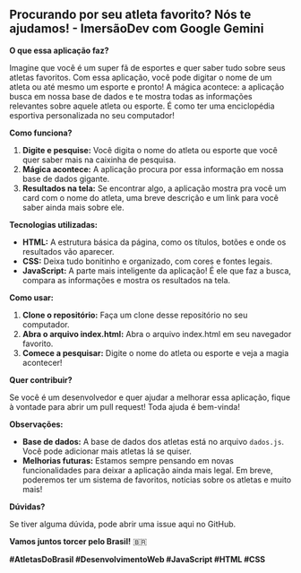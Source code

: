## **Procurando por seu atleta favorito? Nós te ajudamos! - ImersãoDev com Google Gemini** 

**O que essa aplicação faz?**

Imagine que você é um super fã de esportes e quer saber tudo sobre seus atletas favoritos. Com essa aplicação, você pode digitar o nome de um atleta ou até mesmo um esporte e pronto! A mágica acontece: a aplicação busca em nossa base de dados e te mostra todas as informações relevantes sobre aquele atleta ou esporte. É como ter uma enciclopédia esportiva personalizada no seu computador!

**Como funciona?**

1. **Digite e pesquise:** Você digita o nome do atleta ou esporte que você quer saber mais na caixinha de pesquisa.
2. **Mágica acontece:** A aplicação procura por essa informação em nossa base de dados gigante.
3. **Resultados na tela:** Se encontrar algo, a aplicação mostra pra você um card com o nome do atleta, uma breve descrição e um link para você saber ainda mais sobre ele.

**Tecnologias utilizadas:**

* **HTML:** A estrutura básica da página, como os títulos, botões e onde os resultados vão aparecer.
* **CSS:** Deixa tudo bonitinho e organizado, com cores e fontes legais.
* **JavaScript:** A parte mais inteligente da aplicação! É ele que faz a busca, compara as informações e mostra os resultados na tela.

**Como usar:**

1. **Clone o repositório:** Faça um clone desse repositório no seu computador.
2. **Abra o arquivo index.html:** Abra o arquivo index.html em seu navegador favorito.
3. **Comece a pesquisar:** Digite o nome do atleta ou esporte e veja a magia acontecer!

**Quer contribuir?**

Se você é um desenvolvedor e quer ajudar a melhorar essa aplicação, fique à vontade para abrir um pull request! Toda ajuda é bem-vinda!

**Observações:**

* **Base de dados:** A base de dados dos atletas está no arquivo `dados.js`. Você pode adicionar mais atletas lá se quiser.
* **Melhorias futuras:** Estamos sempre pensando em novas funcionalidades para deixar a aplicação ainda mais legal. Em breve, poderemos ter um sistema de favoritos, notícias sobre os atletas e muito mais!

**Dúvidas?**

Se tiver alguma dúvida, pode abrir uma issue aqui no GitHub.

**Vamos juntos torcer pelo Brasil!** 🇧🇷

**#AtletasDoBrasil #DesenvolvimentoWeb #JavaScript #HTML #CSS**
